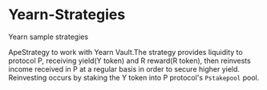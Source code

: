 # Yearn-Strategies
Yearn sample strategies

ApeStrategy to work with Yearn Vault.The strategy provides liquidity to protocol P, 
receiving yield(Y token) and R reward(R token), then reinvests income received in P at a regular basis in order to secure higher yield.
Reinvesting occurs by staking the Y token into P protocol's `Pstakepool` pool.

